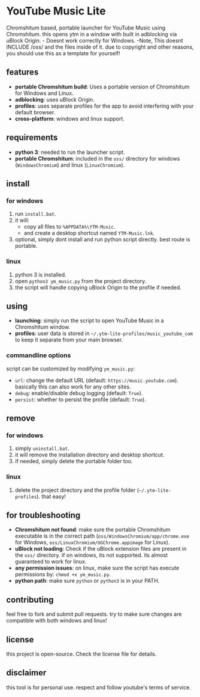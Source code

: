 # YouTube Music Lite

Chromshitum based, portable launcher for YouTube Music using Chromshitum. this opens ytm in a window with built in adblocking via uBlock Origin. - Doesnt work correctly for Windows.
-Note, This doesnt INCLUDE /oss/ and the files inside of it. due to copyright and other reasons, you should use this as a template for yourself!
## features

- **portable Chromshitum build**: Uses a portable version of Chromshitum for Windows and Linux.
- **adblocking**: uses uBlock Origin.
- **profiles**: uses separate profiles for the app to avoid interfering with your default browser.
- **cross-platform**: windows and linux support.

## requirements

- **python 3**: needed to run the launcher script.
- **portable Chromshitum**: included in the `oss/` directory for windows (`WindowsChromium`) and linux (`LinuxChromium`).

## install

### for windows

1. run `install.bat`.
2. it will:
   - copy all files to `%APPDATA%\YTM-Music`.
   - and create a desktop shortcut named `YTM-Music.lnk`.
3. optional, simply dont install and run python script directly. best route is portable.

### linux

1. python 3 is installed.
2. open `python3 ym_music.py` from the project directory.
3. the script will handle copying uBlock Origin to the profile if needed.

## using

- **launching**: simply run the script to open YouTube Music in a Chromshitum window.
- **profiles**: user data is stored in `~/.ytm-lite-profiles/music_youtube_com` to keep it separate from your main browser.

### commandline options

script can be customized by modifying `ym_music.py`:

- `url`: change the default URL (default: `https://music.youtube.com`). basically this can also work for any other sites.
- `debug`: enable/disable debug logging (default: `True`).
- `persist`: whether to persist the profile (default: `True`).

## remove

### for windows

1. simply `uninstall.bat`.
2. it will remove the installation directory and desktop shortcut.
3. if needed, simply delete the portable folder too.

### linux

1. delete the project directory and the profile folder (`~/.ytm-lite-profiles`). that easy!

## for troubleshooting

- **Chromshitum not found**: make sure the portable Chromshitum executable is in the correct path (`oss/WindowsChromium/app/chrome.exe` for Windows, `oss/LinuxChromium/UGChrome.appimage` for Linux).
- **uBlock not loading**: Check if the uBlock extension files are present in the `oss/` directory. if on windows, its not supported. its almost guaranteed to work for linux.
- **any permission issues**: on linux, make sure the script has execute permissions by: `chmod +x ym_music.py`.
- **python path**: make sure `python` or `python3` is in your PATH.

## contributing

feel free to fork and submit pull requests. try to make sure changes are compatible with both windows and linux!

## license

this project is open-source. Check the license file for details.

## disclaimer


this tool is for personal use. respect and follow youtube's terms of service.
